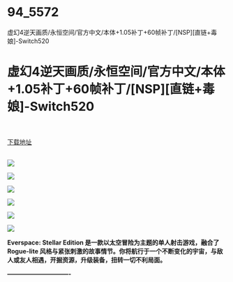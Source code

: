 # 94_5572
虚幻4逆天画质/永恒空间/官方中文/本体+1.05补丁+60帧补丁/[NSP][直链+毒娘]-Switch520
# 虚幻4逆天画质/永恒空间/官方中文/本体+1.05补丁+60帧补丁/[NSP][直链+毒娘]-Switch520
 <br/></br>
[下载地址](https://www.switch520.cc/article/5572 "下载地址")
<br/></br>

<p><span><strong><img src="https://ae01.alicdn.com/kf/U100fb890f9a04d2ba5ea6e1ddeeb1808y.jpg"></strong></span></p>
<p><span><strong><img src="https://ae01.alicdn.com/kf/U67fd9358ffbb4bccb384b863688c71e5o.jpg"></strong></span></p>
<p><span><strong><img src="https://ae01.alicdn.com/kf/Ua4c2414bd2c747449ae069151352cb99U.jpg"></strong></span></p>
<p><span><strong><img src="https://ae01.alicdn.com/kf/Ub51e901076f0493aaba901741f9e23542.jpg"></strong></span></p>
<p><span><strong><img src="https://ae01.alicdn.com/kf/Ucd357b299c2f43b6b36afca27b22c29bY.jpg"></strong></span></p>
<p><span><strong><img src="https://ae01.alicdn.com/kf/U4fc8b5e114a54a3ab3acd599132f532cP.jpg"></strong></span></p>
<p></p>
<p></p>
<p><span><strong>Everspace: Stellar Edition 是一款以太空冒险为主题的单人射击游戏，融合了 Rogue-lite 风格与紧张刺激的故事情节。你将航行于一个不断变化的宇宙，与敌人或友人相遇，开掘资源，升级装备，扭转一切不利局面。</strong></span></p>
<p><span><strong>——————————-</strong></span></p>
